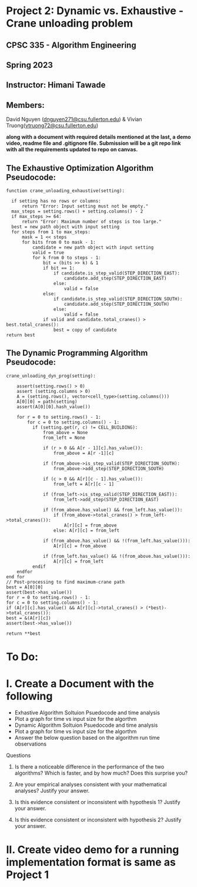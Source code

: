 # Project 2: Dynamic vs. Exhaustive - Crane unloading problem
## CPSC 335 - Algorithm Engineering
## Spring 2023
## Instructor: Himani Tawade
## Members:
 David Nguyen (dnguyen271@csu.fullerton.edu) & Vivian Truong(vtruong72@csu.fullerton.edu)

**along with a document with required details mentioned at the last, a demo video, readme file and .gitignore file. Submission will be a git repo link with all the requirements updated to repo on canvas.**



## The Exhaustive Optimization Algorithm Pseudocode:
    
    function crane_unloading_exhaustive(setting):
    
      if setting has no rows or columns:
          return "Error: Input setting must not be empty."
      max_steps = setting.rows() + setting.columns() - 2
      if max_steps >= 64:
          return "Error: Maximum number of steps is too large."
      best = new path object with input setting
      for steps from 1 to max_steps:
          mask = 1 << steps
          for bits from 0 to mask - 1:
              candidate = new path object with input setting
              valid = true
              for k from 0 to steps - 1:
                  bit = (bits >> k) & 1
                  if bit == 1:
                      if candidate.is_step_valid(STEP_DIRECTION_EAST):
                          candidate.add_step(STEP_DIRECTION_EAST)
                      else:
                          valid = false
                  else:
                      if candidate.is_step_valid(STEP_DIRECTION_SOUTH):
                          candidate.add_step(STEP_DIRECTION_SOUTH)
                      else:
                          valid = false
                  if valid and candidate.total_cranes() > best.total_cranes():
                      best = copy of candidate
    return best

## The Dynamic Programming Algorithm Pseudocode:
    
    crane_unloading_dyn_prog(setting):
    
        assert(setting.rows() > 0)
        assert (setting.columns > 0)
        A = (setting.rows(), vector<cell_type>(setting.columns()))
        A[0][0] = path(setting)
        assert(A[0][0].hash_value())
        
        for r = 0 to setting.rows() - 1:
            for c = 0 to setting.columns() - 1:
              if (setting.get(r, c) != CELL_BUILDING):
                  from_above = None
                  from_left = None
                  
                  if (r > 0 && A[r - 1][c].has_value()):
                      from_above = A[r -1][c]
                      
                  if (from_above->is_step_valid(STEP_DIRECTION_SOUTH):
                      from_above->add_step(STEP_DIRECTION_SOUTH)
                      
                  if (c > 0 && A[r][c - 1].has_value()):
                      from_left = A[r][c - 1]
                      
                  if (from_left->is_step_valid(STEP_DIRECTION_EAST)):
                      from_left->add_step(STEP_DIRECTION_EAST)
                      
                  if (from_above.has_value() && from_left.has_value()):
                      if (from_above->total_cranes() > from_left->total_cranes()):
                          A[r][c] = from_above
                      else: A[r][c] = from_left
                      
                  if (from_above.has_value() && !(from_left.has_value())):
                      A[r][c] = from_above
                      
                  if (from_left.has_value() && !(from_above.has_value())):
                      A[r][c] = from_left
              endif
        endfor
    end for
    // Post-processing to find maximum-crane path
    best = A[0][0]
    assert(best->has_value())
    for r = 0 to setting.rows() - 1:
    for c = 0 to setting.columns() - 1:
    if (A[r][c].has_value() && A[r][c]->total_cranes() > (*best)->total_cranes()):
    best = &(A[r][c])
    assert(best->has_value())
    
    return **best
    
# To Do:

# I. Create a Document with the following 
- Exhastive Algorithm Soltuion Psuedocode and time analysis
- Plot a graph for time vs input size for the algorthm
- Dynamic Algorithm Soltuion Psuedocode and time analysis
- Plot a graph for time vs input size for the algorthm
- Answer the below question based on the algorithm run time observations

Questions
1.	Is there a noticeable difference in the performance of the two algorithms? Which is faster, and by how much? Does this surprise you?

2.	Are your empirical analyses consistent with your mathematical analyses? Justify your answer.

3.	Is this evidence consistent or inconsistent with hypothesis 1? Justify your answer.

4.	Is this evidence consistent or inconsistent with hypothesis 2? Justify your answer.


# II. Create video demo for a running implementation format is same as Project 1



